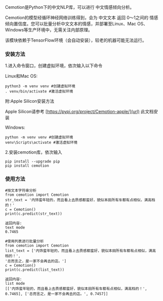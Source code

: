 Cemotion是Python下的中文NLP库，可以进行 中文情感倾向分析。

Cemotion的模型经循环神经网络训练得到，会为 中文文本 返回 0～1之间的 情感倾向置信度。您可以批量分析中文文本的情感，并部署至Linux、Mac OS、Windows等生产环境中，无需关注内部原理。

该模块依赖于TensorFlow环境（会自动安装），较老的机器可能无法运行。



### 安装方法

1.进入命令窗口，创建虚拟环境，依次输入以下命令

Linux和Mac OS:

```
python3 -m venv venv #创建虚拟环境
. venv/bin/activate #激活虚拟环境
```

附:Apple Silicon安装方法

Apple Silicon请参考 [https://pypi.org/project/Cemotion-apple/](url) 此文档安装


Windows:

```
python -m venv venv #创建虚拟环境
venv\Scripts\activate #激活虚拟环境
```

2.安装cemotion库，依次输入

```
pip install --upgrade pip
pip install cemotion
```




### 使用方法
```
#按文本字符串分析
from cemotion import Cemotion
str_text = '内饰蛮年轻的，而且看上去质感都蛮好，貌似本田所有车都有点相似，满高档的！'
c = Cemotion()
print(c.predict(str_text))
```


```
返回内容:
text mode
0.7465
```




```
#使用列表进行批量分析
from cemotion import Cemotion
list_text = ['内饰蛮年轻的，而且看上去质感都蛮好，貌似本田所有车都有点相似，满高档的！',
'总而言之，是一家不会再去的店。']
c = Cemotion()
print(c.predict(list_text))
```


```
返回内容:
list mode
[['内饰蛮年轻的，而且看上去质感都蛮好，貌似本田所有车都有点相似，满高档的！', 0.7465], ['总而言之，是一家不会再去的店。', 0.7457]]
```

